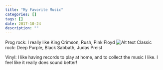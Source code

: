 ```yaml
---
title: "My Favorite Music"
categories: []
tags: []
date: 2017-10-24
description: ""
---
```


Prog rock:
I really like King Crimson, Rush, Pink Floyd
![Alt text](http://tralfaz-archives.com/coverart/K/king_crim_courtf.jpg)
Classic rock:
Deep Purple, Black Sabbath, Judas Preist

Vinyl:
I like having records to play at home, and to collect the music I like. I feel like it really does sound better!
<Picture of Liam with King Crimson album>